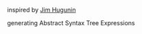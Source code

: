 inspired by [Jim Hugunin](https://en.wikipedia.org/wiki/Jim_Hugunin)

generating Abstract Syntax Tree Expressions

